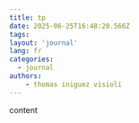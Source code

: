 ```yaml
---
title: tp
date: 2025-06-25T16:48:20.566Z
tags:
layout: 'journal'
lang: fr
categories: 
  - journal
authors:
    - thomas iniguez visioli
---
```

content 